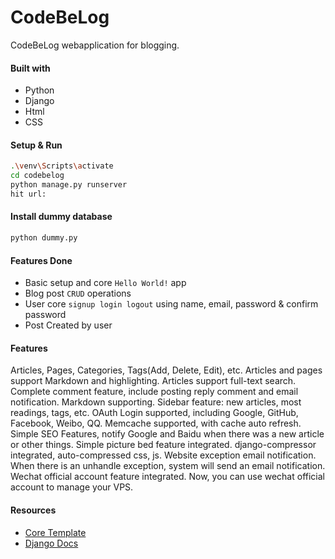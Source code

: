 # CodeBeLog

CodeBeLog webapplication for blogging.

#### Built with

- Python
- Django
- Html
- CSS

#### Setup & Run

```bash
.\venv\Scripts\activate
cd codebelog
python manage.py runserver
hit url: 
```

#### Install dummy database

```bash
python dummy.py

```

#### Features Done

- Basic setup and core `Hello World!` app
- Blog post `CRUD` operations
- User core `signup login logout` using name, email, password & confirm password
- Post Created by user

#### Features

Articles, Pages, Categories, Tags(Add, Delete, Edit), etc.
Articles and pages support Markdown and highlighting.
Articles support full-text search.
Complete comment feature, include posting reply comment and email notification. Markdown supporting.
Sidebar feature: new articles, most readings, tags, etc.
OAuth Login supported, including Google, GitHub, Facebook, Weibo, QQ.
Memcache supported, with cache auto refresh.
Simple SEO Features, notify Google and Baidu when there was a new article or other things.
Simple picture bed feature integrated.
django-compressor integrated, auto-compressed css, js.
Website exception email notification. When there is an unhandle exception, system will send an email notification.
Wechat official account feature integrated. Now, you can use wechat official account to manage your VPS.

#### Resources

- [Core Template](https://github.com/sumitgirwal/CodeBeLog-Template)
- [Django Docs](https://docs.djangoproject.com/en/4.1/intro/tutorial01/)
